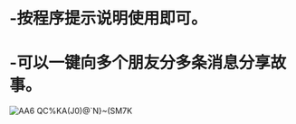 # -按程序提示说明使用即可。
# -可以一键向多个朋友分多条消息分享故事。
![AA6 QC%KA(J0)@`N}~(SM7K](https://user-images.githubusercontent.com/64182288/159155613-ed1f1717-6a87-455e-bac0-cc10c36a55c3.png)
